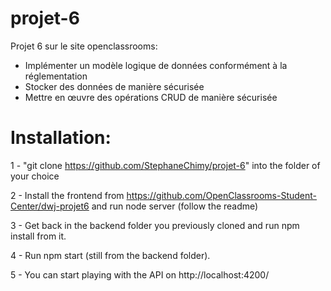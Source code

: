 # projet-6

Projet 6 sur le site openclassrooms:

- Implémenter un modèle logique de données conformément à la réglementation
- Stocker des données de manière sécurisée
- Mettre en œuvre des opérations CRUD de manière sécurisée


# Installation:

1 - "git clone https://github.com/StephaneChimy/projet-6" into the folder of your choice

2 - Install the frontend from https://github.com/OpenClassrooms-Student-Center/dwj-projet6 and run node server (follow the readme)

3 - Get back in the backend folder you previously cloned and run npm install from it.

4 - Run npm start (still from the backend folder).

5 - You can start playing with the API on http://localhost:4200/

